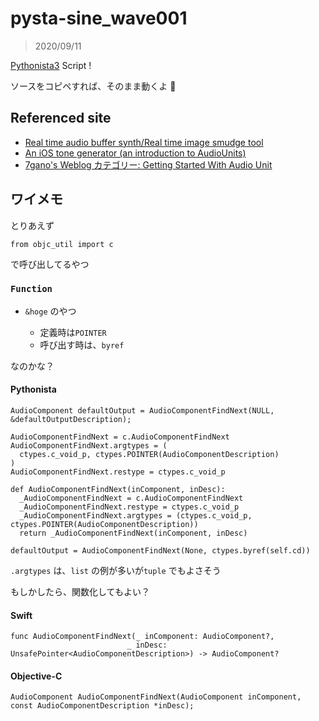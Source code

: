 # pysta-sine_wave001

> 2020/09/11


[Pythonista3](http://omz-software.com/pythonista/) Script !



ソースをコピペすれば、そのまま動くよ 🥳




## Referenced site

- [Real time audio buffer synth/Real time image smudge tool](https://forum.omz-software.com/topic/5155/real-time-audio-buffer-synth-real-time-image-smudge-tool)
- [An iOS tone generator (an introduction to AudioUnits)](https://www.cocoawithlove.com/2010/10/ios-tone-generator-introduction-to.html)
- [7gano's Weblog カテゴリー: Getting Started With Audio Unit](https://7gano.wordpress.com/category/getting-started-with-audio-unit/page/2/)


## ワイメモ

とりあえず

```
from objc_util import c
```
で呼び出してるやつ



### `Function`


- `&hoge` のやつ

  - 定義時は`POINTER`
  - 呼び出す時は、`byref`

なのかな？



#### Pythonista

```
AudioComponent defaultOutput = AudioComponentFindNext(NULL, &defaultOutputDescription);

```

```
AudioComponentFindNext = c.AudioComponentFindNext
AudioComponentFindNext.argtypes = (
  ctypes.c_void_p, ctypes.POINTER(AudioComponentDescription)
)
AudioComponentFindNext.restype = ctypes.c_void_p

```




```
def AudioComponentFindNext(inComponent, inDesc):
  _AudioComponentFindNext = c.AudioComponentFindNext
  _AudioComponentFindNext.restype = ctypes.c_void_p
  _AudioComponentFindNext.argtypes = (ctypes.c_void_p, ctypes.POINTER(AudioComponentDescription))
  return _AudioComponentFindNext(inComponent, inDesc)

```



```
defaultOutput = AudioComponentFindNext(None, ctypes.byref(self.cd))

```

`.argtypes` は、`list` の例が多いが`tuple` でもよさそう


もしかしたら、関数化してもよい？



#### Swift

```
func AudioComponentFindNext(_ inComponent: AudioComponent?, 
                          _ inDesc: UnsafePointer<AudioComponentDescription>) -> AudioComponent?

```

#### Objective-C

``` 
AudioComponent AudioComponentFindNext(AudioComponent inComponent, const AudioComponentDescription *inDesc);

```


